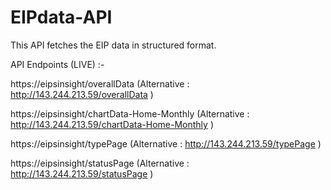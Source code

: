 # EIPdata-API
This API fetches the EIP data in structured format. 

API Endpoints (LIVE) :- 

https://eipsinsight/overallData (Alternative : http://143.244.213.59/overallData )

https://eipsinsight/chartData-Home-Monthly  (Alternative : http://143.244.213.59/chartData-Home-Monthly )

https://eipsinsight/typePage  (Alternative : http://143.244.213.59/typePage )

https://eipsinsight/statusPage  (Alternative : http://143.244.213.59/statusPage )

